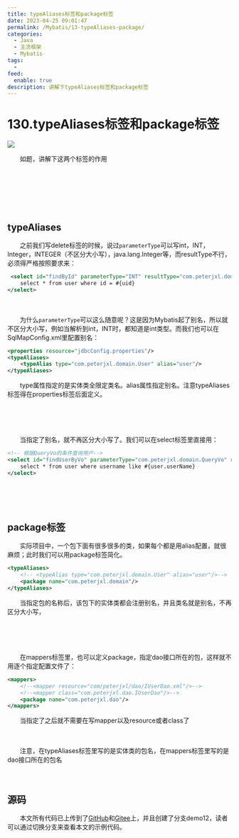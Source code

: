 ```yaml
---
title: typeAliases标签和package标签
date: 2023-04-25 09:01:47
permalink: /Mybatis/13-typeAliases-package/
categories:
  - Java
  - 主流框架
  - Mybatis
tags:
  - 
feed:
  enable: true
description: 讲解下typeAliases标签和package标签
---
```

# 130.typeAliases标签和package标签

![](https://image.peterjxl.com/blog/322.png)

　　如题，讲解下这两个标签的作用
<!-- more -->
　　‍

　　‍

　　‍

## typeAliases

　　之前我们写delete标签的时候，说过`parameterType`​可以写int，INT，Integer，INTEGER（不区分大小写），java.lang.Integer等，而resultType不行，必须得严格按照要求来：

```xml
 <select id="findById" parameterType="INT" resultType="com.peterjxl.domain.User">
    select * from user where id = #{uid}
</select>
```

　　‍

　　为什么`parameterType`​可以这么随意呢？这是因为Mybatis起了别名，所以就不区分大小写，例如当解析到int，INT时，都知道是int类型。而我们也可以在SqlMapConfig.xml里配置别名：

```xml
<properties resource="jdbcConfig.properties"/>
<typeAliases>
    <typeAlias type="com.peterjxl.domain.User" alias="user"/>
</typeAliases>
```

　　type属性指定的是实体类全限定类名。alias属性指定别名。注意typeAliases标签得在properties标签后面定义。

　　‍

　　‍

　　当指定了别名，就不再区分大小写了。我们可以在select标签里直接用：

```xml
<!-- 根据QueryVo的条件查询用户-->
<select id="findUserByVo" parameterType="com.peterjxl.domain.QueryVo" resultType="USER">
    select * from user where username like #{user.userName}
</select>
```

　　‍

　　‍

## package标签

　　实际项目中，一个包下面有很多很多的类，如果每个都是用alias配置，就很麻烦；此时我们可以用package标签简化。

```xml
<typeAliases>
    <!-- <typeAlias type="com.peterjxl.domain.User" alias="user"/>-->
    <package name="com.peterjxl.domain"/>
</typeAliases>
```

　　当指定包的名称后，该包下的实体类都会注册别名，并且类名就是别名，不再区分大小写，

　　‍

　　‍

　　在mappers标签里，也可以定义package，指定dao接口所在的包，这样就不用逐个指定配置文件了：

```xml
<mappers>
    <!--<mapper resource="com/peterjxl/dao/IUserDao.xml"/>-->
    <!--<mapper class="com.peterjxl.dao.IUserDao"/>-->
    <package name="com.peterjxl.dao"/>
</mappers>
```

　　当指定了之后就不需要在写mapper以及resource或者class了

　　‍

　　注意，在typeAliases标签里写的是实体类的包名，在mappers标签里写的是dao接口所在的包名

　　‍

## 源码

　　本文所有代码已上传到了[GitHub](https://github.com/Peter-JXL/LearnMybatis)和[Gitee](https://gitee.com/peterjxl/LearnMybatis)上，并且创建了分支demo12，读者可以通过切换分支来查看本文的示例代码。

　　‍
